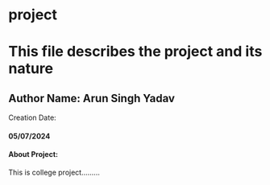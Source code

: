 # project
<h1> This file describes the project and its nature</h1>
<h2>Author Name: Arun Singh Yadav</h2>
Creation Date: <h4>05/07/2024</h4>
<h4>About Project:</h4>
<p>This is college project.........</p>